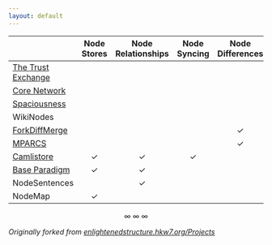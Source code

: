 ```yaml
---
layout: default
---
```


|                          | Node Stores                 | Node Relationships        | Node Syncing              | Node Differences      | Node Merging                | Node Visualization       | Node Navigation    | Trust Ratings               |
|:-------------------------|:---------------------------:|:-------------------------:|:-------------------------:|:---------------------:|:---------------------------:|:------------------------:|:------------------:|:---------------------------:|
| [The Trust Exchange][]   |                             |                           |                           |                       |                             |                          |                    | &#x2713;                    |
| [Core Network][]         |                             |                           |                           |                       |                             | &#x2713;                 | &#x2713;           |                             |
| [Spaciousness][]         |                             |                           |                           |                       |                             | &#x2713;                 | &#x2713;           |                             |
| WikiNodes                |                             |                           |                           |                       |                             | &#x2713;                 | &#x2713;           |                             |
| [ForkDiffMerge][]        |                             |                           |                           |  &#x2713;             |  &#x2713;                   |                          |                    |                             |
| [MPARCS][]               |                             |                           |                           |  &#x2713;             |  &#x2713;                   |                          |                    |                             |
| [Camlistore][]           | &#x2713;                    |  &#x2713;                 | &#x2713;                  |                       |                             |                          |                    |                             |
| [Base Paradigm][]        | &#x2713;                    |  &#x2713;                 |                           |                       |                             |                          |                    |                             |
| NodeSentences            |                             |  &#x2713;                 |                           |                       |                             |                          |                    |                             |
| NodeMap                  | &#x2713;                    |                           |                           |                       |                             |                          |                    |                             |  
  
<center>&infin; &infin; &infin;</center>  

_Originally forked from [enlightenedstructure.hkw7.org/Projects][]_


[The Trust Exchange]: http://enlightenedstructure.hkw7.org/Trust_Exchange
[Core Network]: http://enlightenedstructure.hkw7.org/Core_Network
[Spaciousness]: http://spaciousness.org/
[ForkDiffMerge]: http://enlightenedstructure.hkw7.org/ForkDiffMerge
[MPARCS]: http://enlightenedstructure.hkw7.org/Massively_Parallel_Academic_Research_Collaboration_System
[Camlistore]: http://camlistore.org/
[Base Paradigm]: http://baseparadigm.org/
[enlightenedstructure.hkw7.org/Projects]: http://enlightenedstructure.hkw7.org/Projects/
